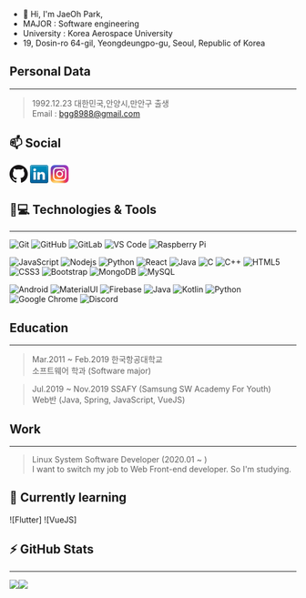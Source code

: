 
- 👋 Hi, I'm JaeOh Park, 
- MAJOR : Software engineering
- University : Korea Aerospace University
- 19, Dosin-ro 64-gil, Yeongdeungpo-gu, Seoul, Republic of Korea

## Personal Data
---
> 1992.12.23 대한민국,안양시,만안구 출생 </br>
> Email : bgg8988@gmail.com </br>

## 📫 Social
[![GitHub](icons/github.png)](https://github.com/gahusb)
[![LinkedIn](icons/linkedin.png)](https://www.linkedin.com/in/jaeoh-park-gahusb/)
[![Instagram](icons/instagram.png)](https://www.instagram.com/gahusb/)

## 🚀💻 Technologies & Tools
---
  ![Git](https://img.shields.io/badge/-Git-black?style=flat-square&logo=git)
  ![GitHub](https://img.shields.io/badge/-GitHub-181717?style=flat-square&logo=github)
  ![GitLab](https://img.shields.io/badge/-GitLab-FCA121?style=flat-square&logo=gitlab)
  ![VS Code](https://img.shields.io/badge/-VS%20Code-007ACC?style=flat-square&logo=visual-studio-code)
  ![Raspberry Pi](https://img.shields.io/badge/-Raspberry%20Pi-C51A4A?style=flat-square&logo=Raspberry-Pi)

  ![JavaScript](https://img.shields.io/badge/-JavaScript-black?style=flat-square&logo=javascript)
  ![Nodejs](https://img.shields.io/badge/-Nodejs-black?style=flat-square&logo=Node.js)
  ![Python](https://img.shields.io/badge/-Python-black?style=flat-square&logo=Python)
  ![React](https://img.shields.io/badge/-React-black?style=flat-square&logo=react)
  ![Java](https://img.shields.io/badge/-java-E34A86?style=flat-square&logo=java)
  ![C](https://img.shields.io/badge/-C-00599C?style=flat-square&logo=c)
  ![C++](https://img.shields.io/badge/-C++-00599C?style=flat-square&logo=c)
  ![HTML5](https://img.shields.io/badge/-HTML5-E34F26?style=flat-square&logo=html5&logoColor=white)
  ![CSS3](https://img.shields.io/badge/-CSS3-1572B6?style=flat-square&logo=css3)
  ![Bootstrap](https://img.shields.io/badge/-Bootstrap-563D7C?style=flat-square&logo=bootstrap)
  ![MongoDB](https://img.shields.io/badge/-MongoDB-black?style=flat-square&logo=mongodb)
  ![MySQL](https://img.shields.io/badge/-MySQL-black?style=flat-square&logo=mysql)
  
  ![Android](https://img.shields.io/badge/Android-05150C?style=flat-square&logo=android)
  ![MaterialUI](https://img.shields.io/badge/-MatrialUI-0081CB?style=flat-square&logo=material-UI)
  ![Firebase](https://img.shields.io/badge/Firebase-black?style=flat-square&logo=firebase)
  ![Java](https://img.shields.io/badge/Java-orange?style=flat-square&logo=java)
  ![Kotlin]( https://img.shields.io/badge/Kotlin-black?style=flat-square&logo=kotlin)
  ![Python](https://img.shields.io/badge/-Python-black?style=flat-square&logo=Python)
  ![Google Chrome](https://img.shields.io/badge/Chrome-black?style=flat-square&logo=google-chrome)
  ![Discord](https://img.shields.io/badge/Discord-black?style=flat-square&logo=discord)

## Education
---
> Mar.2011 ~ Feb.2019 한국항공대학교 </br>
> 소프트웨어 학과 (Software major) </br>

> Jul.2019 ~ Nov.2019 SSAFY (Samsung SW Academy For Youth) </br>
> Web반 (Java, Spring, JavaScript, VueJS) </br>

## Work
---
> Linux System Software Developer (2020.01 ~ ) </br>
> I want to switch my job to Web Front-end developer. So I'm studying. </br>

## 🌱 Currently learning
 ![Flutter]
 ![VueJS]

## ⚡ GitHub Stats
---
<img align="left" src="https://github-readme-stats.vercel.app/api?username=gahusb&show_icons=true&count_private=true&theme=gruvbox" />
<img src="https://github-readme-stats.vercel.app/api/top-langs/?username=gahusb&layout=compact&count_private=true&theme=gruvbox" />
